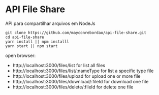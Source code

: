 # API File Share
API para compartilhar arquivos em NodeJs

```shel
git clone https://github.com/mayconrebordao/api-file-share.git
cd api-file-share
yarn install || npm installl
yarn start || npm start
```
open browser:
- http://localhost:3000/files/list for list all files
- http://localhost:3000/files/list/:nameType for list a specific type file
- http://localhost:3000/files/upload for upload one or more file
- http://localhost:3000/files/download/:fileId for download one file
- http://localhost:3000/files/delete/:fileId for delete one file